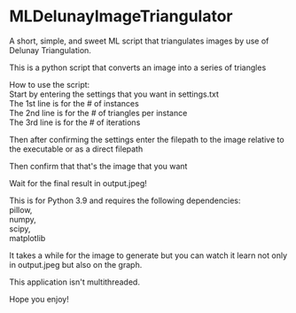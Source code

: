 # MLDelunayImageTriangulator
A short, simple, and sweet ML script that triangulates images by use of Delunay Triangulation. 
  
This is a python script that converts an image into a series of triangles  
  
How to use the script:  
  Start by entering the settings that you want in settings.txt  
  The 1st line is for the # of instances  
  The 2nd line is for the # of triangles per instance  
  The 3rd line is for the # of iterations  
  
  Then after confirming the settings enter the filepath to the image relative to the executable or as a direct filepath  
  
  Then confirm that that's the image that you want  
  
  Wait for the final result in output.jpeg!  
  
This is for Python 3.9 and requires the following dependencies:   
  pillow,  
  numpy,  
  scipy,  
  matplotlib  
  
It takes a while for the image to generate but you can watch it learn not only in output.jpeg but also on the graph.  
  
This application isn't multithreaded.  
  
Hope you enjoy!  
  
